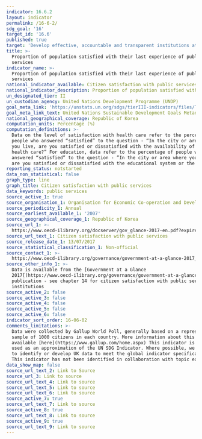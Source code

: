 ```yaml
---
indicator: 16.6.2
layout: indicator
permalink: /16-6-2/
sdg_goal: '16'
target_id: '16.6'
published: true
target: 'Develop effective, accountable and transparent institutions at all levels'
title: >-
  Proportion of population satisfied with their last experience of public
  services
indicator_name: >-
  Proportion of population satisfied with their last experience of public
  services
national_indicator_available: Citizen satisfaction with public services
national_indicator_description: Proportion of population satisfied with public services.
un_designated_tier: II
un_custodian_agency: United Nations Development Programme (UNDP)
goal_meta_link: 'https://unstats.un.org/sdgs/tierIII-indicators/files/Tier3-16-06-02.pdf'
goal_meta_link_text: United Nations Sustainable Development Goals Metadata (PDF 4.0 MB)
national_geographical_coverage: Republic of Korea
computation_units: Percentage (%)
computation_definitions: >-
  Data on the level of satisfaction with health care refer to the percentage of
  people who answered “satisfied” to the question - “In the city or area where
  you live, are you satisfied or dissatisfied with the availability of quality
  health care?” For education, data refer to the percentage of people who
  answered “satisfied” to the question - ”In the city or area where you live,
  are you satisfied or dissatisfied with the educational system or the schools?”
reporting_status: notstarted
data_non_statistical: false
graph_type: line
graph_title: Citizen satisfaction with public services
data_keywords: public services
source_active_1: true
source_organisation_1: Organisation for Economic Co-operation and Development
source_periodicity_1: Annual
source_earliest_available_1: '2007'
source_geographical_coverage_1: Republic of Korea
source_url_1: >-
  https://www.oecd-ilibrary.org/docserver/gov_glance-2017-en.pdf?expires=1552564537&id=id&accname=guest&checksum=8ED5C6C8BAB0689E351DB1E2AF482B75
source_url_text_1: Citizen satisfaction with public services
source_release_date_1: 13/07/2017
source_statistical_classification_1: Non-official
source_contact_1: >-
  https://www.oecd-ilibrary.org/governance/government-at-a-glance-2017_gov_glance-2017-en;jsessionid=4DIlNU0xM85fs_eRXrGKZlc1.ip-10-240-5-85
source_other_info_1: >-
  Data is available from the [Government at a Glance
  2017[(https://www.oecd-ilibrary.org/governance/government-at-a-glance-2017_gov_glance-2017-en)
  publication - see chapter 14 for citizen satisfaction with public services and
  institutions
source_active_2: false
source_active_3: false
source_active_4: false
source_active_5: false
source_active_6: false
indicator_sort_order: 16-06-02
comments_limitations: >-
  Data were collected by Gallup World Poll, generally based on a representative
  sample of 1000 citizens in each country. More information about this survey is
  available [here](https://www.gallup.com/home.aspx) This indicator is being
  used as an approximation of the UN SDG Indicator. Where possible, we will work
  to identify or develop UK data to meet the global indicator specification.
  This indicator has not been identified in collaboration with topic experts.
data_show_map: false
source_url_text_2: Link to Source
source_url_3: Link to source
source_url_text_4: Link to source
source_url_text_5: Link to source
source_url_text_6: Link to source
source_active_7: true
source_url_text_7: Link to source
source_active_8: true
source_url_text_8: Link to source
source_active_9: true
source_url_text_9: Link to source
---
```

